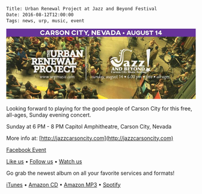     Title: Urban Renewal Project at Jazz and Beyond Festival
    Date: 2016-08-12T12:00:00
    Tags: news, urp, music, event

<img src="/img/blog/2016/08/12/urban-renewal-project-at-jazz-and-beyond-festival/urban-renewal-project-at-jazz-and-beyond-festival-banner.jpg"
     alt="Urban Renewal Project at Jazz and Beyond Carson City Music Festival banner" 
     class="img-urp-banner">

<!-- more -->

Looking forward to playing for the good people of Carson City for this free,
all-ages, Sunday evening concert.

Sunday at 6 PM - 8 PM
Capitol Amphitheatre, Carson City, Nevada

More info at: [http://jazzcarsoncity.com](http://jazzcarsoncity.com)

[Facebook Event]

[Like us] • [Follow us] • [Watch us]

Go grab the newest album on all your favorite services and formats!

[iTunes] • [Amazon CD] • [Amazon MP3] • [Spotify]

[Urban Renewal Project]: http://urpmusic.com
[Facebook Event]: https://www.facebook.com/events/1909013512658535/
[Like us]: http://www.fb.com/urpmusic
[Follow us]: http://www.twitter.com/urpmusic
[Watch us]: http://www.youtube.com/urpmusic
[iTunes]: https://itunes.apple.com/us/album/local-legend/id910942147
[Amazon CD]: http://www.amazon.com/Local-Legend-Urban-Renewal-Project/dp/B00N9T391G
[Amazon MP3]: http://www.amazon.com/Local-Legend-Urban-Renewal-Project/dp/B00MWSOD6A
[Spotify]: https://play.spotify.com/album/6RtF0ZRBGIaqVC9imEo1BR
